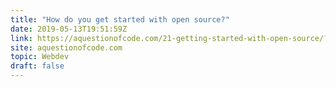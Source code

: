 ```yaml
---
title: "How do you get started with open source?"
date: 2019-05-13T19:51:59Z
link: https://aquestionofcode.com/21-getting-started-with-open-source/?utm_medium=RSS&utm_source=hune
site: aquestionofcode.com
topic: Webdev
draft: false
---
```

